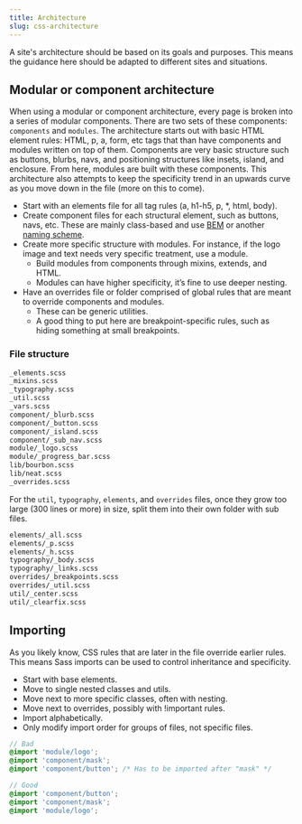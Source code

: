 ```yaml
---
title: Architecture
slug: css-architecture
---
```

A site's architecture should be based on its goals and purposes. This means the
guidance here should be adapted to different sites and situations.

## Modular or component architecture
When using a modular or component architecture, every page is broken into a
series of modular components. There are two sets of these components:
`components` and `modules`. The architecture starts out with basic HTML element
rules: HTML, p, a, form, etc tags that than have components and modules written
on top of them. Components are very basic structure such as buttons, blurbs,
navs, and positioning structures like insets, island, and enclosure.  From
here, modules are built with these components. This architecture also attempts
to keep the specificity trend in an upwards curve as you move down in the file
(more on this to come).

- Start with an elements file for all tag rules (a, h1-h5, p, \*, html, body).
- Create component files for each structural element, such as buttons, navs,
  etc. These are mainly class-based and use [BEM] or another [naming
  scheme](#css-naming).
- Create more specific structure with modules. For instance, if the logo image
  and text needs very specific treatment, use a module.
  - Build modules from components through mixins, extends, and HTML.
  - Modules can have higher specificity, it’s fine to use deeper nesting.
- Have an overrides file or folder comprised of global rules that are meant to
  override components and modules.
  - These can be generic utilities.
  - A good thing to put here are breakpoint-specific rules, such as hiding
    something at small breakpoints.

### File structure
```sh
_elements.scss
_mixins.scss
_typography.scss
_util.scss
_vars.scss
component/_blurb.scss
component/_button.scss
component/_island.scss
component/_sub_nav.scss
module/_logo.scss
module/_progress_bar.scss
lib/bourbon.scss
lib/neat.scss
_overrides.scss
```

For the `util`, `typography`, `elements`, and `overrides` files, once they grow
too large (300 lines or more) in size, split them into their own folder with
sub files.

```sh
elements/_all.scss
elements/_p.scss
elements/_h.scss
typography/_body.scss
typography/_links.scss
overrides/_breakpoints.scss
overrides/_util.scss
util/_center.scss
util/_clearfix.scss
```


## Importing
As you likely know, CSS rules that are later in the file override earlier
rules. This means Sass imports can be used to control inheritance and
specificity.

- Start with base elements.
- Move to single nested classes and utils.
- Move next to more specific classes, often with nesting.
- Move next to overrides, possibly with !important rules.
- Import alphabetically.
- Only modify import order for groups of files, not specific files.

```scss
// Bad
@import 'module/logo';
@import 'component/mask';
@import 'component/button'; /* Has to be imported after "mask" */

// Good
@import 'component/button';
@import 'component/mask';
@import 'module/logo';
```


[BEM]: http://getbem.com/introduction/
